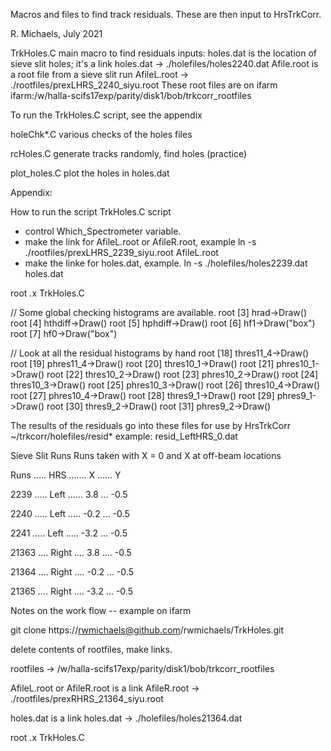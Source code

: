 Macros and files to find track residuals.  These are then
input to HrsTrkCorr.

R. Michaels, July 2021

TrkHoles.C
    main macro to find residuals
inputs:
   holes.dat is the location of sieve slit holes; it's a link
   holes.dat -> ./holefiles/holes2240.dat
   Afile.root is a root file from a sieve slit run
   AfileL.root -> ./rootfiles/prexLHRS_2240_siyu.root
These root files are on ifarm
ifarm:/w/halla-scifs17exp/parity/disk1/bob/trkcorr_rootfiles

To run the TrkHoles.C script, see the appendix

holeChk*.C
   various checks of the holes files

rcHoles.C
   generate tracks randomly, find holes (practice)

plot_holes.C
   plot the holes in holes.dat


Appendix:

How to run the script TrkHoles.C script

  * control Which_Spectrometer variable.
  * make the link for AfileL.root or AfileR.root, example
  ln -s  ./rootfiles/prexLHRS_2239_siyu.root AfileL.root
  * make the linke for holes.dat, example.
  ln -s ./holefiles/holes2239.dat holes.dat
  
root .x TrkHoles.C

// Some global checking histograms are available.
root [3] hrad->Draw()   
root [4] hthdiff->Draw()
root [5] hphdiff->Draw()
root [6] hf1->Draw("box")
root [7] hf0->Draw("box")

// Look at all the residual histograms by hand
root [18] thres11_4->Draw()
root [19] phres11_4->Draw()
root [20] thres10_1->Draw()
root [21] phres10_1->Draw()
root [22] thres10_2->Draw()
root [23] phres10_2->Draw()
root [24] thres10_3->Draw()
root [25] phres10_3->Draw()
root [26] thres10_4->Draw()
root [27] phres10_4->Draw()
root [28] thres9_1->Draw()
root [29] phres9_1->Draw()
root [30] thres9_2->Draw()
root [31] phres9_2->Draw()

The results of the residuals go into these files for use
by HrsTrkCorr
   ~/trkcorr/holefiles/resid*
example:
   resid_LeftHRS_0.dat

Sieve Slit Runs
  Runs taken with X = 0 and X at off-beam locations

  Runs ..... HRS ....... X ...... Y

  2239 ..... Left ...... 3.8 ... -0.5

  2240 ..... Left ..... -0.2 ... -0.5

  2241 ..... Left ..... -3.2 ... -0.5

  21363 .... Right .... 3.8 .... -0.5

  21364 .... Right .... -0.2 ... -0.5

  21365 .... Right .... -3.2 ... -0.5


Notes on the work flow -- example on ifarm

   git clone https://rwmichaels@github.com/rwmichaels/TrkHoles.git

   delete contents of rootfiles, make links.

   rootfiles -> /w/halla-scifs17exp/parity/disk1/bob/trkcorr_rootfiles

   AfileL.root or AfileR.root is a link
   AfileR.root -> ./rootfiles/prexRHRS_21364_siyu.root

   holes.dat is a link
   holes.dat -> ./holefiles/holes21364.dat

   root .x TrkHoles.C
